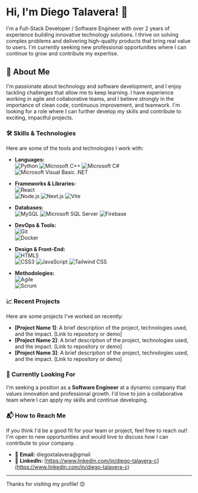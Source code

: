 # Hi, I'm Diego Talavera! 👋

I'm a Full-Stack Developer / Software Engineer with over 2 years of experience building innovative technology solutions. I thrive on solving complex problems and delivering high-quality products that bring real value to users. I'm currently seeking new professional opportunities where I can continue to grow and contribute my expertise.

## 🚀 About Me

I'm passionate about technology and software development, and I enjoy tackling challenges that allow me to keep learning. I have experience working in agile and collaborative teams, and I believe strongly in the importance of clean code, continuous improvement, and teamwork. I'm looking for a role where I can further develop my skills and contribute to exciting, impactful projects.

### 🛠️ Skills & Technologies

Here are some of the tools and technologies I work with:

- **Languages:**  
  ![Python](https://img.shields.io/badge/Python-3776AB?style=for-the-badge&logo=python&logoColor=white)
  ![Microsoft C++](https://img.shields.io/badge/-C++-blue?logo=cplusplus)
  ![Microsoft C#](https://img.shields.io/badge/-C%23-000000?logo=dotnet)
  ![Microsoft Visual Basic .NET](https://img.shields.io/badge/-.NET%208.0-blueviolet?logo=dotnet)
  

- **Frameworks & Libraries:**  
  ![React](https://img.shields.io/badge/React-61DAFB?style=for-the-badge&logo=react&logoColor=black)  
  ![Node.js](https://img.shields.io/badge/Node.js-339933?style=for-the-badge&logo=node.js&logoColor=white)
  ![Next.js](https://img.shields.io/badge/next.js-000000?style=for-the-badge&logo=nextdotjs&logoColor=white)
  ![Vite]([https://img.shields.io/badge/next.js-000000?style=for-the-badge&logo=nextdotjs&logoColor=white](https://img.shields.io/badge/Vite-646CFF?style=for-the-badge&logo=Vite&logoColor=white))

- **Databases:**  
  ![MySQL](https://img.shields.io/badge/MySQL-4479A1?style=for-the-badge&logo=mysql&logoColor=white)
  ![Microsoft SQL Server](https://img.shields.io/badge/Microsoft_SQL_Server-CC2927)
  ![Firebase](https://img.shields.io/badge/firebase-ffca28?style=for-the-badge&logo=firebase&logoColor=black)

- **DevOps & Tools:**  
  ![Git](https://img.shields.io/badge/Git-F05032?style=for-the-badge&logo=git&logoColor=white)  
  ![Docker](https://img.shields.io/badge/Docker-2496ED?style=for-the-badge&logo=docker&logoColor=white)

- **Design & Front-End:**  
  ![HTML5](https://img.shields.io/badge/HTML5-E34F26?style=for-the-badge&logo=html5&logoColor=white)  
  ![CSS3](https://img.shields.io/badge/CSS3-1572B6?style=for-the-badge&logo=css3&logoColor=white)
  ![JavaScript](https://shields.io/badge/JavaScript-F7DF1E?logo=JavaScript&logoColor=000&style=flat-square)
  ![Tailwind CSS](https://img.shields.io/badge/Tailwind_CSS-grey?style=for-the-badge&logo=tailwind-css&logoColor=38B2AC)  

- **Methodologies:**  
  ![Agile](https://img.shields.io/badge/Agile-121212?style=for-the-badge&logo=agile&logoColor=white)  
  ![Scrum](https://img.shields.io/badge/Scrum-555555?style=for-the-badge&logo=scrum&logoColor=white)

### 📈 Recent Projects

Here are some projects I've worked on recently:

- **[Project Name 1]**: A brief description of the project, technologies used, and the impact. [Link to repository or demo]
- **[Project Name 2]**: A brief description of the project, technologies used, and the impact. [Link to repository or demo]
- **[Project Name 3]**: A brief description of the project, technologies used, and the impact. [Link to repository or demo]

### 💼 Currently Looking For

I'm seeking a position as a **Software Engineer** at a dynamic company that values innovation and professional growth. I'd love to join a collaborative team where I can apply my skills and continue developing.

### 📬 How to Reach Me

If you think I'd be a good fit for your team or project, feel free to reach out! I'm open to new opportunities and would love to discuss how I can contribute to your company.

- 📧 **Email:** diegoxtalavera@gmail
- 💼 **LinkedIn:** [https://www.linkedin.com/in/diego-talavera-c](https://www.linkedin.com/in/diego-talavera-c)

---

Thanks for visiting my profile! 😊
